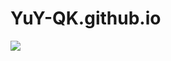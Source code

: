 # YuY-QK.github.io
[![](https://img.shields.io/badge/%E4%B8%AA%E4%BA%BA%E5%8D%9A%E5%AE%A2-YuBlog-brightgreen)](https://yuy-qk.github.io/)
